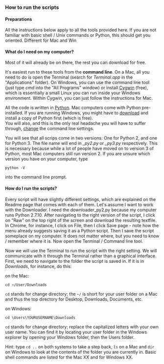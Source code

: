 ### How to run the scripts
#### Preparations
All the instructions below apply to all the tools provided here. If you are not familiar with basic shell / Unix commands or Python, this should get you oriented. Different for Mac and Win
#### What do I need on my computer?
Most of it will already be on there, the rest you can download for free. 

It's easiest run to these tools from the **command line**. On a Mac, all you need to do is open the Terminal (search for *Terminal.app* in the "Applications" folder). On Windows, you can use the command line tool (just type *cmd* into the "All Programs" window) or install [Cygwin](https://www.cygwin.com/) (free), which is essentially a small Linux you can run inside your Windows environment. Within Cygwin, you can just follow the instructions for Mac. 

All the code is written in [Python](https://www.python.org/). Mac computers come with Python pre-installed. If you are running Windows, you might have to [download](https://www.python.org/downloads/windows/) and install a copy of Python first (which is free).  
You will also, and this is the only real headache you will have to suffer through, [change](http://www.anthonydebarros.com/2015/08/16/setting-up-python-in-windows-10/) the command line settings. 

You will see that all scrips come in two versions: One for Python 2, and one for Python 3. The file name will end in *_py2.py* or *_py3.py* respectively. This is necessary because while a lot of people have moved on to version 3 of Python, most Mac computers still run version 2. 
If you are unsure which version you have on your computer, type 

`python -V`

into the command line prompt. 

#### How do I run the scripts?
Every script will have slightly different settings, which are explained on the Readme page that comes with each of them. Let's assume I want to work with the Downloader. I need the downloader_py2.py because my computer runs Python 2.7.10. After navigating to the right version of the script, I click on "Raw" on the top right of the screen and download the resulting textfile. In Chrome, for instance, I click on File, then I click Save page - note how the menu already suggests saving it as a Python script. Then I save the script someplace on my computer. It does not matter where, but you need to know / remember where it is. Now open the Terminal / Command line tool. 

Now we will use the Terminal to run the script with the right setting. We will communicate with it through the Terminal rather than a graphical interface. First, we need to navigate to the folder the script is saved in. If it is in *Downloads*, for instance, do this:

on the Mac:

    cd ~/User/Downloads



`cd` stands for change directory; the `~/` is short for your user folder on a Mac and thus the top directory for Desktop, Downloads, Documents, etc. 

on Windows:

    cd \Users\YOURUSERNAME\Downloads

`cd` stands for change directory; replace the capitalized letters with your own user name. You can find it by locating your user folder in the Windows explorer by opening your Windows folder, then the Users folder. 

Hint: type `cd ..` on both systems to take a step back, `ls` on a Mac and `dir` on Windows to look at the contents of the folder you are currently in. Basic shell commands are listed for the Mac XX and for Windows XX.

